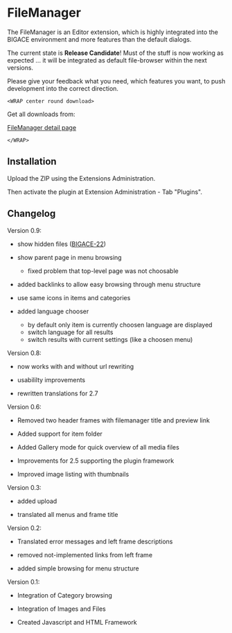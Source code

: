# FileManager

The FileManager is an Editor extension, which is highly integrated into the BIGACE environment and more features than the default dialogs.

The current state is __**Release Candidate**__! Must of the stuff is now working as expected ... it will be integrated as default file-browser within the next versions.

Please give your feedback what you need, which features you want, to push development into the correct direction.

`<WRAP center round download>`

Get all downloads from:

[FileManager detail page](http://www.bigace.de/plugins/detail/16-FileManager)

`</WRAP>`

## Installation

Upload the ZIP using the Extensions Administration.

Then activate the plugin at Extension Administration - Tab "Plugins".

## Changelog

Version 0.9:

*  show hidden files ([BIGACE-22](http://dev.bigace.org/jira/browse/BIGACE-22))

*  show parent page in menu browsing
    * fixed problem that top-level page was not choosable 

*  added backlinks to allow easy browsing through menu structure

*  use same icons in items and categories

*  added language chooser 
    * by default only item is currently choosen language are displayed
    * switch language for all results
    * switch results with current settings (like a choosen menu) 

Version 0.8:

*  now works with and without url rewriting

*  usabililty improvements

*  rewritten translations for 2.7

Version 0.6:

*  Removed two header frames with filemanager title and preview link

*  Added support for item folder

*  Added Gallery mode for quick overview of all media files 

*  Improvements for 2.5 supporting the plugin framework

*  Improved image listing with thumbnails

Version 0.3:

*  added upload

*  translated all menus and frame title

Version 0.2:


*  Translated error messages and left frame descriptions

*  removed not-implemented links from left frame

*  added simple browsing for menu structure 

Version 0.1:


*  Integration of Category browsing

*  Integration of Images and Files

*  Created Javascript and HTML Framework

